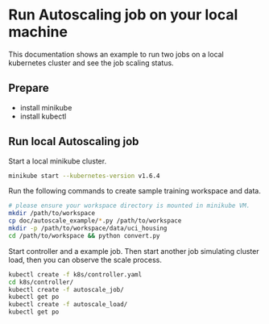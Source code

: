 # Run Autoscaling job on your local machine

This documentation shows an example to run two jobs on a local kubernetes cluster and see the job scaling status.

## Prepare

- install minikube
- install kubectl

## Run local Autoscaling job

Start a local minikube cluster.

```bash
minikube start --kubernetes-version v1.6.4
```

Run the following commands to create sample training workspace and data.

```bash
# please ensure your workspace directory is mounted in minikube VM.
mkdir /path/to/workspace
cp doc/autoscale_example/*.py /path/to/workspace
mkdir -p /path/to/workspace/data/uci_housing
cd /path/to/workspace && python convert.py
```

Start controller and a example job. Then start another job simulating cluster load, then you can observe the scale process.

```bash
kubectl create -f k8s/controller.yaml
cd k8s/controller/
kubectl create -f autoscale_job/
kubectl get po
kubectl create -f autoscale_load/
kubectl get po
```
